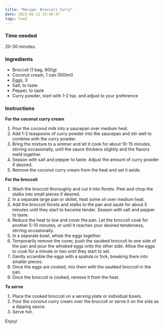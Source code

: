```yaml
---
title: "Recipe: Broccoli Curry"
date: 2023-05-11 23:46:47
tags: food
---
```


### Time needed
20-30 minutes.

### Ingredients
- Broccoli (1 bag, 800g)
- Coconut cream, 1 can (500ml)
- Eggs, 3
- Salt, to taste
- Pepper, to taste
- Curry powder, start with 1-2 tsp. and adjust to your preference

### Instructions

**For the coconut curry cream**
1. Pour the coconut milk into a saucepan over medium heat.
2. Add 1-2 teaspoons of curry powder into the saucepan and stir well to combine with the curry powder.
3. Bring the mixture to a simmer and let it cook for about 10-15 minutes, stirring occasionally, until the sauce thickens slightly and the flavors meld together.
4. Season with salt and pepper to taste. Adjust the amount of curry powder if desired.
5. Remove the coconut curry cream from the heat and set it aside.

**For the broccoli**
1. Wash the broccoli thoroughly and cut it into florets. Peel and chop the stalks into small pieces if desired.
2. In a separate large pan or skillet, heat some oil over medium heat.
3. Add the broccoli florets and stalks to the pan and sauté for about 5 minutes until they start to become tender. Season with salt and pepper to taste.
4. Reduce the heat to low and cover the pan. Let the broccoli cook for another 5-10 minutes, or until it reaches your desired tenderness, stirring occasionally.
5. In a separate bowl, whisk the eggs together.
6. Temporarily remove the cover, push the sautéed broccoli to one side of the pan and pour the whisked eggs onto the other side. Allow the eggs to cook for a minute or two until they start to set.
7. Gently scramble the eggs with a spatula or fork, breaking them into smaller pieces.
8. Once the eggs are cooked, mix them with the sautéed broccoli in the pan.
9. Once the broccoli is cooked, remove it from the heat.

**To serve**

1. Place the cooked broccoli on a serving plate or individual bowls.
2. Pour the coconut curry cream over the broccoli or serve it on the side as a dipping sauce.
3. Serve hot.

Enjoy!
